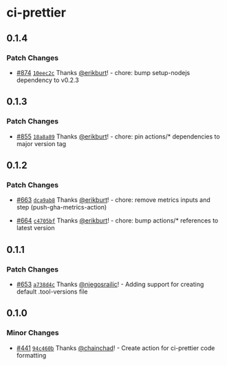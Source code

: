 # ci-prettier

## 0.1.4

### Patch Changes

- [#874](https://github.com/smartcontractkit/.github/pull/874)
  [`10eec2c`](https://github.com/smartcontractkit/.github/commit/10eec2c8de39f8db81873d8a3025129f85d67b61)
  Thanks [@erikburt](https://github.com/erikburt)! - chore: bump setup-nodejs
  dependency to v0.2.3

## 0.1.3

### Patch Changes

- [#855](https://github.com/smartcontractkit/.github/pull/855)
  [`18a8a89`](https://github.com/smartcontractkit/.github/commit/18a8a89b23006355003b705d55acaf329c384d94)
  Thanks [@erikburt](https://github.com/erikburt)! - chore: pin actions/\*
  dependencies to major version tag

## 0.1.2

### Patch Changes

- [#663](https://github.com/smartcontractkit/.github/pull/663)
  [`dca9ab8`](https://github.com/smartcontractkit/.github/commit/dca9ab89d734e82738b8aa52bd25d09b205ec6ee)
  Thanks [@erikburt](https://github.com/erikburt)! - chore: remove metrics
  inputs and step (push-gha-metrics-action)

- [#664](https://github.com/smartcontractkit/.github/pull/664)
  [`c4705bf`](https://github.com/smartcontractkit/.github/commit/c4705bfdbf6c8e57c080d82a3c4f013aa96a2dfb)
  Thanks [@erikburt](https://github.com/erikburt)! - chore: bump actions/\*
  references to latest version

## 0.1.1

### Patch Changes

- [#653](https://github.com/smartcontractkit/.github/pull/653)
  [`a738d4c`](https://github.com/smartcontractkit/.github/commit/a738d4cfa4826d6f44dbebcc3724385f6de58d42)
  Thanks [@njegosrailic](https://github.com/njegosrailic)! - Adding support for
  creating default .tool-versions file

## 0.1.0

### Minor Changes

- [#441](https://github.com/smartcontractkit/.github/pull/441)
  [`94c460b`](https://github.com/smartcontractkit/.github/commit/94c460b8be96b81454fa88d2897d229557c2f07c)
  Thanks [@chainchad](https://github.com/chainchad)! - Create action for
  ci-prettier code formatting
